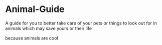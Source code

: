 # Animal-Guide
A guide for you to better take care of your pets or things to look out for in animals which may save yours or their life 

because animals are cool
